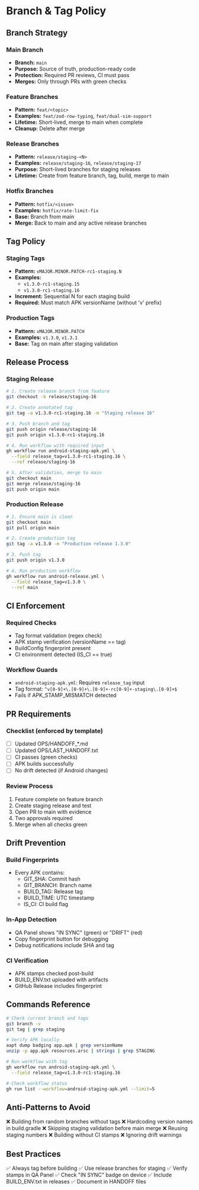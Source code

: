 # Branch & Tag Policy

## Branch Strategy

### Main Branch

- **Branch:** `main`
- **Purpose:** Source of truth, production-ready code
- **Protection:** Required PR reviews, CI must pass
- **Merges:** Only through PRs with green checks

### Feature Branches

- **Pattern:** `feat/<topic>`
- **Examples:** `feat/zod-row-typing`, `feat/dual-sim-support`
- **Lifetime:** Short-lived, merge to main when complete
- **Cleanup:** Delete after merge

### Release Branches

- **Pattern:** `release/staging-<N>`
- **Examples:** `release/staging-16`, `release/staging-17`
- **Purpose:** Short-lived branches for staging releases
- **Lifetime:** Create from feature branch, tag, build, merge to main

### Hotfix Branches

- **Pattern:** `hotfix/<issue>`
- **Examples:** `hotfix/rate-limit-fix`
- **Base:** Branch from main
- **Merge:** Back to main and any active release branches

## Tag Policy

### Staging Tags

- **Pattern:** `vMAJOR.MINOR.PATCH-rc1-staging.N`
- **Examples:**
  - `v1.3.0-rc1-staging.15`
  - `v1.3.0-rc1-staging.16`
- **Increment:** Sequential N for each staging build
- **Required:** Must match APK versionName (without 'v' prefix)

### Production Tags

- **Pattern:** `vMAJOR.MINOR.PATCH`
- **Examples:** `v1.3.0`, `v1.3.1`
- **Base:** Tag on main after staging validation

## Release Process

### Staging Release

```bash
# 1. Create release branch from feature
git checkout -b release/staging-16

# 2. Create annotated tag
git tag -a v1.3.0-rc1-staging.16 -m "Staging release 16"

# 3. Push branch and tag
git push origin release/staging-16
git push origin v1.3.0-rc1-staging.16

# 4. Run workflow with required input
gh workflow run android-staging-apk.yml \
  --field release_tag=v1.3.0-rc1-staging.16 \
  --ref release/staging-16

# 5. After validation, merge to main
git checkout main
git merge release/staging-16
git push origin main
```

### Production Release

```bash
# 1. Ensure main is clean
git checkout main
git pull origin main

# 2. Create production tag
git tag -a v1.3.0 -m "Production release 1.3.0"

# 3. Push tag
git push origin v1.3.0

# 4. Run production workflow
gh workflow run android-release.yml \
  --field release_tag=v1.3.0 \
  --ref main
```

## CI Enforcement

### Required Checks

- Tag format validation (regex check)
- APK stamp verification (versionName == tag)
- BuildConfig fingerprint present
- CI environment detected (IS_CI == true)

### Workflow Guards

- `android-staging-apk.yml`: Requires `release_tag` input
- Tag format: `^v[0-9]+\.[0-9]+\.[0-9]+-rc[0-9]+-staging\.[0-9]+$`
- Fails if APK_STAMP_MISMATCH detected

## PR Requirements

### Checklist (enforced by template)

- [ ] Updated OPS/HANDOFF\_\*.md
- [ ] Updated OPS/LAST_HANDOFF.txt
- [ ] CI passes (green checks)
- [ ] APK builds successfully
- [ ] No drift detected (if Android changes)

### Review Process

1. Feature complete on feature branch
2. Create staging release and test
3. Open PR to main with evidence
4. Two approvals required
5. Merge when all checks green

## Drift Prevention

### Build Fingerprints

- Every APK contains:
  - GIT_SHA: Commit hash
  - GIT_BRANCH: Branch name
  - BUILD_TAG: Release tag
  - BUILD_TIME: UTC timestamp
  - IS_CI: CI build flag

### In-App Detection

- QA Panel shows "IN SYNC" (green) or "DRIFT" (red)
- Copy fingerprint button for debugging
- Debug notifications include SHA and tag

### CI Verification

- APK stamps checked post-build
- BUILD_ENV.txt uploaded with artifacts
- GitHub Release includes fingerprint

## Commands Reference

```bash
# Check current branch and tags
git branch -v
git tag | grep staging

# Verify APK locally
aapt dump badging app.apk | grep versionName
unzip -p app.apk resources.arsc | strings | grep STAGING

# Run workflow with tag
gh workflow run android-staging-apk.yml \
  --field release_tag=v1.3.0-rc1-staging.16

# Check workflow status
gh run list --workflow=android-staging-apk.yml --limit=5
```

## Anti-Patterns to Avoid

❌ Building from random branches without tags
❌ Hardcoding version names in build.gradle
❌ Skipping staging validation before main merge
❌ Reusing staging numbers
❌ Building without CI stamps
❌ Ignoring drift warnings

## Best Practices

✅ Always tag before building
✅ Use release branches for staging
✅ Verify stamps in QA Panel
✅ Check "IN SYNC" badge on device
✅ Include BUILD_ENV.txt in releases
✅ Document in HANDOFF files

